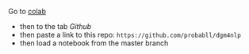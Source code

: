 Go to [colab](http://colab.research.google.com)
* then to the tab *Github*
* then paste a link to this repo: `https://github.com/probabll/dgm4nlp`
* then load a notebook from the master branch
